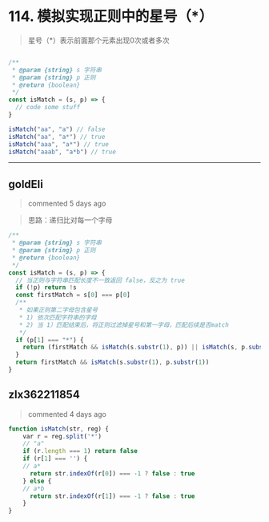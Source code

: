 
 # 114. 模拟实现正则中的星号（*） 
 > 星号（*）表示前面那个元素出现0次或者多次

```javascript

/**
 * @param {string} s 字符串
 * @param {string} p 正则
 * @return {boolean}
 */
const isMatch = (s, p) => {
  // code some stuff
}

isMatch("aa", "a") // false
isMatch("aa", "a*") // true
isMatch("aaa", "a*") // true
isMatch("aaab", "a*b") // true
``` 
 ***
## goldEli 
 > commented 5 days ago 

> 思路：递归比对每一个字母


```javascript
/**
 * @param {string} s 字符串
 * @param {string} p 正则
 * @return {boolean}
 */
const isMatch = (s, p) => {
  // 当正则与字符串匹配长度不一致返回 false，反之为 true
  if (!p) return !s
  const firstMatch = s[0] === p[0]
  /**
   * 如果正则第二字母包含星号
   * 1) 依次匹配字符串的字母
   * 2) 当 1）匹配结束后，将正则过滤掉星号和第一字母，匹配后续是否match 
   */
  if (p[1] === "*") {
    return (firstMatch && isMatch(s.substr(1), p)) || isMatch(s, p.substr(2))
  }
  return firstMatch && isMatch(s.substr(1), p.substr(1))
}

```
## zlx362211854 
 > commented 4 days ago 


```js
function isMatch(str, reg) {
	var r = reg.split('*')
	// "a"
	if (r.length === 1) return false
	if (r[1] === '') {
	// a*
	  return str.indexOf(r[0]) === -1 ? false : true
	} else {
	// a*b
	  return str.indexOf(r[1]) === -1 ? false : true
	}
}

```